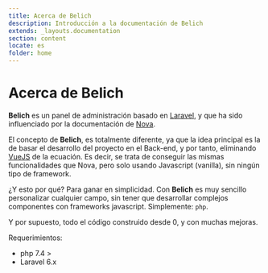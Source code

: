 ```yaml
---
title: Acerca de Belich
description: Introducción a la documentación de Belich
extends: _layouts.documentation
section: content
locate: es
folder: home
---
```


# Acerca de Belich

**Belich** es un panel de administración basado en [Laravel](https://laravel.com), y que ha sido influenciado por la documentación de [Nova](https://nova.laravel.com).

El concepto de **Belich**, es totalmente diferente, ya que la idea principal es la de basar el desarrollo del proyecto en el Back-end, y por tanto, eliminando [VueJS](https://vuejs.org/) de la ecuación. Es decir, se trata de conseguir las mismas funcionalidades que Nova, pero solo usando Javascript (vanilla), sin ningún tipo de framework.

¿Y esto por qué? Para ganar en simplicidad. Con **Belich** es muy sencillo personalizar cualquier campo, sin tener que desarrollar complejos componentes con frameworks javascript. Simplemente: `php`.

Y por supuesto, todo el código construido desde 0, y con muchas mejoras.

Requerimientos:

- php 7.4 >
- Laravel 6.x
